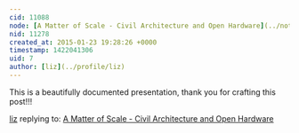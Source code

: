 ```yaml
---
cid: 11088
node: [A Matter of Scale - Civil Architecture and Open Hardware](../notes/hagitkeysar/10-19-2014/a-matter-of-scale-civil-architecture-and-open-hardware)
nid: 11278
created_at: 2015-01-23 19:28:26 +0000
timestamp: 1422041306
uid: 7
author: [liz](../profile/liz)
---
```


This is a beautifully documented presentation, thank you for crafting this post!!!

[liz](../profile/liz) replying to: [A Matter of Scale - Civil Architecture and Open Hardware](../notes/hagitkeysar/10-19-2014/a-matter-of-scale-civil-architecture-and-open-hardware)

